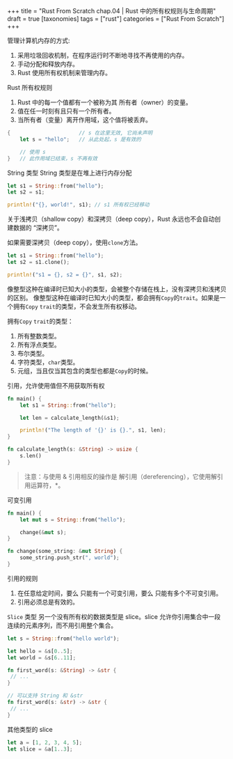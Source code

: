 +++
title = "Rust From Scratch chap.04 | Rust 中的所有权规则与生命周期"
draft = true
[taxonomies]
tags = ["rust"]
categories = ["Rust From Scratch"]
+++

管理计算机内存的方式:

1. 采用垃圾回收机制，在程序运行时不断地寻找不再使用的内存。
2. 手动分配和释放内存。
3. Rust 使用所有权机制来管理内存。

Rust 所有权规则

1. Rust 中的每一个值都有一个被称为其 所有者（owner）的变量。
2. 值在任一时刻有且只有一个所有者。
3. 当所有者（变量）离开作用域，这个值将被丢弃。

```rust
{                      // s 在这里无效, 它尚未声明
    let s = "hello";   // 从此处起，s 是有效的

    // 使用 s
}   // 此作用域已结束，s 不再有效
```

String 类型
String 类型是在堆上进行内存分配

```rust
let s1 = String::from("hello");
let s2 = s1;

println!("{}, world!", s1); // s1 所有权已经移动
```

关于浅拷贝（shallow copy）和深拷贝（deep copy），Rust 永远也不会自动创建数据的 “深拷贝”。

如果需要深拷贝（deep copy），使用`clone`方法。
```rust
let s1 = String::from("hello");
let s2 = s1.clone();

println!("s1 = {}, s2 = {}", s1, s2);
```

像整型这种在编译时已知大小的类型，会被整个存储在栈上，没有深拷贝和浅拷贝的区别。
像整型这种在编译时已知大小的类型，都会拥有`Copy`的`trait`。如果是一个拥有`Copy` `trait`的类型，不会发生所有权移动。

拥有`Copy` `trait`的类型：
1. 所有整数类型。
2. 所有浮点类型。
3. 布尔类型。
4. 字符类型，`char`类型。
5. 元组，当且仅当其包含的类型也都是`Copy`的时候。

引用，允许使用值但不用获取所有权
```rust
fn main() {
    let s1 = String::from("hello");

    let len = calculate_length(&s1);

    println!("The length of '{}' is {}.", s1, len);
}

fn calculate_length(s: &String) -> usize {
    s.len()
}
```
> 注意：与使用 & 引用相反的操作是 解引用（dereferencing），它使用解引用运算符，*。

可变引用
```rust
fn main() {
    let mut s = String::from("hello");

    change(&mut s);
}

fn change(some_string: &mut String) {
    some_string.push_str(", world");
}
```

引用的规则
1. 在任意给定时间，要么 只能有一个可变引用，要么 只能有多个不可变引用。
2. 引用必须总是有效的。

`Slice` 类型
另一个没有所有权的数据类型是 slice。slice 允许你引用集合中一段连续的元素序列，而不用引用整个集合。
```rust
let s = String::from("hello world");

let hello = &s[0..5];
let world = &s[6..11];
```

```rust
fn first_word(s: &String) -> &str {
 // ...
}

// 可以支持 String 和 &str
fn first_word(s: &str) -> &str {
 // ...
}
```

其他类型的 slice
```rust
let a = [1, 2, 3, 4, 5];
let slice = &a[1..3];
```

